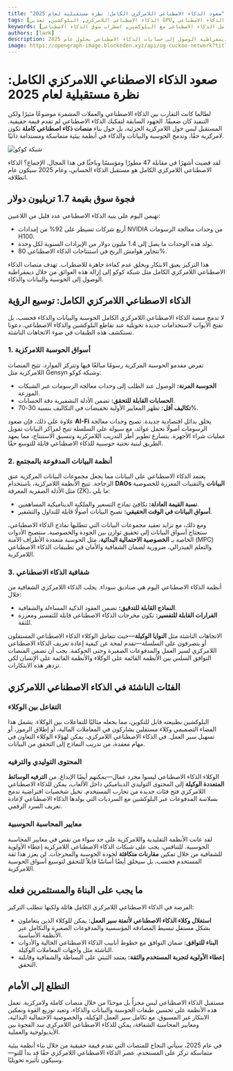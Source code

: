 ```yaml
---
title: "صعود الذكاء الاصطناعي اللامركزي الكامل: نظرة مستقبلية لعام 2025"
tags: [الذكاء الاصطناعي اللامركزي, البلوكشين, تعدين GPU, بنية الذكاء الاصطناعي]
keywords: [الذكاء الاصطناعي الكامل, الحوسبة اللامركزية, تكامل الذكاء الاصطناعي مع البلوكشين, اضطراب سوق الذكاء الاصطناعي]
authors: [lark]
description: من خلال تحليل الإمكانات التحويلية لمنصات الذكاء الاصطناعي اللامركزي الكامل، يستكشف هذا المقال كيف يمكن لتكامل الحوسبة والبيانات والذكاء أن يعطل بنية الذكاء الاصطناعي المركزية ويديمقراطية الوصول إلى حسابات الذكاء الاصطناعي بحلول عام 2025.
image: https://opengraph-image.blockeden.xyz/api/og-cuckoo-network?title=The%20Rise%20of%20Full-Stack%20Decentralized%20AI%3A%20A%202025%20Outlook
---
```


# صعود الذكاء الاصطناعي اللامركزي الكامل: نظرة مستقبلية لعام 2025

لطالما كانت التقارب بين الذكاء الاصطناعي والعملات المشفرة موضوعًا مثيرًا ولكن التنفيذ كان ضعيفًا. الجهود السابقة لتفكيك الذكاء الاصطناعي لم تقدم قيمة حقيقية. المستقبل ليس حول اللامركزية الجزئية، بل حول بناء **منصات ذكاء اصطناعي كاملة** تكون لامركزية حقًا، وتدمج الحوسبة والبيانات والذكاء في أنظمة بيئية متماسكة ومستدامة ذاتيًا.

![شبكة كوكو](https://opengraph-image.blockeden.xyz/api/og-cuckoo-network?title=The%20Rise%20of%20Full-Stack%20Decentralized%20AI%3A%20A%202025%20Outlook)

لقد قضيت أشهرًا في مقابلة 47 مطورًا ومؤسسًا وباحثًا في هذا المجال. الإجماع؟ الذكاء الاصطناعي اللامركزي الكامل هو مستقبل الذكاء الحسابي، وعام 2025 سيكون عام انطلاقه.

## فجوة سوق بقيمة 1.7 تريليون دولار

تهيمن اليوم على بنية الذكاء الاصطناعي عدد قليل من اللاعبين:

- أربع شركات تسيطر على 92% من إمدادات NVIDIA من وحدات معالجة الرسومات H100.
- تولد هذه الوحدات ما يصل إلى 1.4 مليون دولار من الإيرادات السنوية لكل وحدة.
- تتجاوز هوامش الربح في استنتاجات الذكاء الاصطناعي 80%.

هذا التركيز يعيق الابتكار ويخلق عدم كفاءة جاهزة للاضطراب. تهدف منصات الذكاء الاصطناعي اللامركزي الكامل مثل شبكة كوكو إلى إزالة هذه العوائق من خلال ديمقراطية الوصول إلى الحوسبة والبيانات والذكاء.

## الذكاء الاصطناعي اللامركزي الكامل: توسيع الرؤية

لا تدمج منصة الذكاء الاصطناعي اللامركزي الكامل الحوسبة والبيانات والذكاء فحسب، بل تفتح الأبواب لاستخدامات جديدة تحويلية عند تقاطع البلوكشين والذكاء الاصطناعي. دعونا نستكشف هذه الطبقات في ضوء الاتجاهات الناشئة.

### **1. أسواق الحوسبة اللامركزية**

تفرض مقدمو الحوسبة المركزية رسومًا مبالغًا فيها وتتركز الموارد. تتيح المنصات اللامركزية مثل Gensyn وشبكة كوكو:

- **الحوسبة المرنة:** الوصول عند الطلب إلى وحدات معالجة الرسومات عبر الشبكات الموزعة.
- **الحسابات القابلة للتحقق:** تضمن الأدلة التشفيرية دقة الحسابات.
- **تكاليف أقل:** تظهر المعايير الأولية تخفيضات في التكاليف بنسبة 30-70%.

علاوة على ذلك، فإن صعود **AI-Fi** يخلق بدائل اقتصادية جديدة. تصبح وحدات معالجة الرسومات أصولًا تحمل عوائد، مع سيولة على السلسلة تتيح لمراكز البيانات تمويل عمليات شراء الأجهزة. يتسارع تطوير أطر التدريب اللامركزية وتنسيق الاستنتاج، مما يمهد الطريق لبنية تحتية حوسبية للذكاء الاصطناعي قابلة للتوسع حقًا.

### **2. أنظمة البيانات المدفوعة بالمجتمع**

يعتمد الذكاء الاصطناعي على البيانات مما يجعل مجموعات البيانات المركزية عنق الزجاجة. تتيح الأنظمة اللامركزية، باستخدام **DAOs البيانات** والتقنيات المعززة للخصوصية مثل الأدلة الصفرية المعرفة (ZK)، ما يلي:

- **نسبة القيمة العادلة:** تكافئ نماذج التسعير والملكية الديناميكية المساهمين.
- **أسواق البيانات في الوقت الحقيقي:** تصبح البيانات أصولًا قابلة للتداول والتشفير.

ومع ذلك، مع تزايد تعقيد مجموعات البيانات التي تتطلبها نماذج الذكاء الاصطناعي، ستحتاج أسواق البيانات إلى تحقيق توازن بين الجودة والخصوصية. ستصبح الأدوات الخاصة بـ **الخصوصية الاحتمالية البدائية**، مثل الحوسبة متعددة الأطراف الآمنة (MPC) والتعلم الفيدرالي، ضرورية لضمان الشفافية والأمان في تطبيقات الذكاء الاصطناعي اللامركزية.

### **3. شفافية الذكاء الاصطناعي**

أنظمة الذكاء الاصطناعي اليوم هي صناديق سوداء. يجلب الذكاء اللامركزي الشفافية من خلال:

- **النماذج القابلة للتدقيق:** تضمن العقود الذكية المساءلة والشفافية.
- **القرارات القابلة للتفسير:** تكون مخرجات الذكاء الاصطناعي قابلة للتفسير ومعززة للثقة.

الاتجاهات الناشئة مثل **النوايا الوكيلة**—حيث تتعامل الوكلاء الذكاء الاصطناعي المستقلون أو يتصرفون على السلسلة—تقدم لمحة عن كيفية إعادة تعريف الذكاء الاصطناعي اللامركزي لسير العمل والمدفوعات الصغيرة وحتى الحوكمة. يجب أن تضمن المنصات التوافق السلس بين الأنظمة القائمة على الوكلاء والأنظمة القائمة على الإنسان لكي تزدهر هذه الابتكارات.

## الفئات الناشئة في الذكاء الاصطناعي اللامركزي

### **التفاعل بين الوكلاء**

البلوكشين بطبيعته قابل للتكوين، مما يجعله مثاليًا للتفاعلات بين الوكلاء. يشمل هذا الفضاء التصميمي وكلاء مستقلين يشاركون في المعاملات المالية، أو إطلاق الرموز، أو تسهيل سير العمل. في الذكاء الاصطناعي اللامركزي، يمكن لهؤلاء الوكلاء التعاون في مهام معقدة، من تدريب النماذج إلى التحقق من البيانات.

### **المحتوى التوليدي والترفيه**

الوكلاء الذكاء الاصطناعي ليسوا مجرد عمال—يمكنهم أيضًا الإبداع. من **الترفيه الوسائط المتعددة الوكيلة** إلى المحتوى التوليدي الديناميكي داخل الألعاب، يمكن للذكاء الاصطناعي اللامركزي فتح فئات جديدة من تجارب المستخدم. تخيل شخصيات افتراضية تدمج بسلاسة المدفوعات عبر البلوكشين مع السرديات التي يولدها الذكاء الاصطناعي لإعادة تعريف السرد الرقمي.

### **معايير المحاسبة الحوسبية**

لقد عانت الأنظمة التقليدية واللامركزية على حد سواء من نقص في معايير المحاسبة الحوسبية. للتنافس، يجب على شبكات الذكاء الاصطناعي اللامركزية إعطاء الأولوية للشفافية من خلال تمكين **مقارنات متكافئة** لجودة الحوسبة والمخرجات. لن يعزز هذا ثقة المستخدم فحسب، بل سيخلق أيضًا أساسًا قابلاً للتحقق لتوسيع أسواق الحوسبة اللامركزية.

## ما يجب على البناة والمستثمرين فعله

الفرصة في الذكاء الاصطناعي اللامركزي الكامل هائلة ولكنها تتطلب التركيز:

- **استغلال وكلاء الذكاء الاصطناعي لأتمتة سير العمل:** يمكن للوكلاء الذين يتعاملون بشكل مستقل تبسيط المصادقة المؤسسية والمدفوعات الصغيرة والتكامل عبر الأنظمة الأساسية.
- **البناء للتوافق:** ضمان التوافق مع خطوط أنابيب الذكاء الاصطناعي الحالية والأدوات الناشئة مثل واجهات المعاملات الوكيلة.
- **إعطاء الأولوية لتجربة المستخدم والثقة:** يعتمد التبني على البساطة والشفافية وقابلية التحقق.

## التطلع إلى الأمام

مستقبل الذكاء الاصطناعي ليس مجزأً بل موحدًا من خلال منصات كاملة ولامركزية. تعمل هذه الأنظمة على تحسين طبقات الحوسبة والبيانات والذكاء، وتعيد توزيع القوة وتمكين الابتكار غير المسبوق. مع تكامل سير العمل الوكيلة، والخصوصية الاحتمالية البدائية، ومعايير المحاسبة الشفافة، يمكن للذكاء الاصطناعي اللامركزي سد الفجوة بين الأيديولوجية والعملية.

في عام 2025، سيأتي النجاح للمنصات التي تقدم قيمة حقيقية من خلال بناء أنظمة بيئية متماسكة تركز على المستخدم. عصر الذكاء الاصطناعي اللامركزي حقًا قد بدأ للتو—وسيكون تأثيره تحويليًا.
